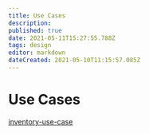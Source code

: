 ```yaml
---
title: Use Cases
description: 
published: true
date: 2021-05-11T15:27:55.788Z
tags: design
editor: markdown
dateCreated: 2021-05-10T11:15:57.085Z
---
```


# Use Cases
[inventory-use-case](/design/exploration/use-cases/inventory-use-case)